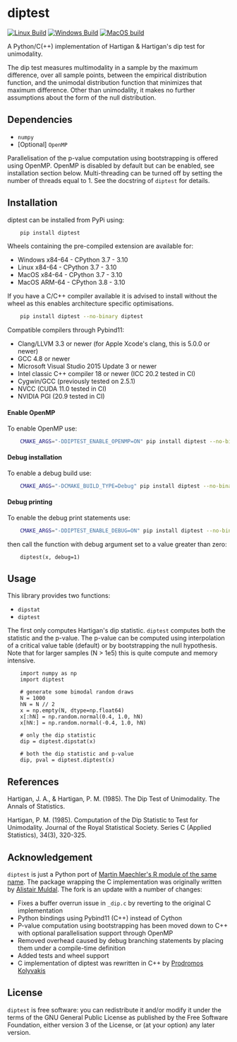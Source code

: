 # diptest

[![Linux Build](https://github.com/RUrlus/diptest/actions/workflows/linux.yml/badge.svg)](https://github.com/RUrlus/diptest/actions/workflows/linux.yml)
[![Windows Build](https://github.com/RUrlus/diptest/actions/workflows/windows.yml/badge.svg)](https://github.com/RUrlus/diptest/actions/workflows/windows.yml)
[![MacOS build](https://github.com/RUrlus/diptest/actions/workflows/macos.yml/badge.svg)](https://github.com/RUrlus/diptest/actions/workflows/macos.yml)

A Python/C(++) implementation of Hartigan & Hartigan's dip test for unimodality.

The dip test measures multimodality in a sample by the maximum difference, over
all sample points, between the empirical distribution function, and the
unimodal distribution function that minimizes that maximum difference. Other
than unimodality, it makes no further assumptions about the form of the null
distribution.

## Dependencies
* `numpy`
* [Optional] `OpenMP`

Parallelisation of the p-value computation using bootstrapping is offered using OpenMP.
OpenMP is disabled by default but can be enabled, see installation section
below.
 Multi-threading can be turned off by setting the number of threads equal to 1. See the docstring of `diptest` for details.


## Installation

diptest can be installed from PyPi using:

```bash
    pip install diptest
```

Wheels containing the pre-compiled extension are available for:

- Windows x84-64 - CPython 3.7 - 3.10
- Linux x84-64 - CPython 3.7 - 3.10
- MacOS x84-64 - CPython 3.7 - 3.10
- MacOS ARM-64 - CPython 3.8 - 3.10

If you have a C/C++ compiler available it is advised to install without
the wheel as this enables architecture specific optimisations.

```bash
    pip install diptest --no-binary diptest
```

Compatible compilers through Pybind11:

- Clang/LLVM 3.3 or newer (for Apple Xcode's clang, this is 5.0.0 or newer)
- GCC 4.8 or newer
- Microsoft Visual Studio 2015 Update 3 or newer
- Intel classic C++ compiler 18 or newer (ICC 20.2 tested in CI)
- Cygwin/GCC (previously tested on 2.5.1)
- NVCC (CUDA 11.0 tested in CI)
- NVIDIA PGI (20.9 tested in CI)

#### Enable OpenMP

To enable OpenMP use:
```bash
    CMAKE_ARGS="-DDIPTEST_ENABLE_OPENMP=ON" pip install diptest --no-binary diptest
```

#### Debug installation

To enable a debug build use:
```bash
    CMAKE_ARGS="-DCMAKE_BUILD_TYPE=Debug" pip install diptest --no-binary diptest
```

#### Debug printing

To enable the debug print statements use:
```bash
    CMAKE_ARGS="-DDIPTEST_ENABLE_DEBUG=ON" pip install diptest --no-binary diptest
```
then call the function with debug argument set to a value greater than zero:
```python3
    diptest(x, debug=1)
```

## Usage

This library provides two functions:
* `dipstat`
* `diptest`

The first only computes Hartigan's dip statistic. `diptest` computes both the
statistic and the p-value. The p-value can be computed using interpolation of a
critical value table (default) or by bootstrapping the null hypothesis.
Note that for larger samples (N > 1e5) this is quite compute and memory intensive.

```python3
    import numpy as np
    import diptest

    # generate some bimodal random draws
    N = 1000
    hN = N // 2
    x = np.empty(N, dtype=np.float64)
    x[:hN] = np.random.normal(0.4, 1.0, hN)
    x[hN:] = np.random.normal(-0.4, 1.0, hN)

    # only the dip statistic
    dip = diptest.dipstat(x)
    
    # both the dip statistic and p-value
    dip, pval = diptest.diptest(x)
```

## References

Hartigan, J. A., & Hartigan, P. M. (1985). The Dip Test of Unimodality. The
Annals of Statistics.

Hartigan, P. M. (1985). Computation of the Dip Statistic to Test for
Unimodality. Journal of the Royal Statistical Society. Series C (Applied
Statistics), 34(3), 320-325.

## Acknowledgement

`diptest` is just a Python port of [Martin Maechler's R module of the same
name](http://cran.r-project.org/web/packages/diptest/index.html).
The package wrapping the C implementation was originally written by [Alistair Muldal](https://github.com/alimuldal/diptest).
The fork is an update with a number of changes:
* Fixes a buffer overrun issue in `_dip.c` by reverting to the original C implementation
* Python bindings using Pybind11 (C++) instead of Cython
* P-value computation using bootstrapping has been moved down to C++ with optional parallelisation support through OpenMP
* Removed overhead caused by debug branching statements by placing them under a compile-time definition
* Added tests and wheel support
* C implementation of diptest was rewritten in C++ by [Prodromos Kolyvakis](https://github.com/prokolyvakis)

## License

`diptest` is free software: you can redistribute it and/or modify it under the
terms of the GNU General Public License as published by the Free Software
Foundation, either version 3 of the License, or (at your option) any later
version.
